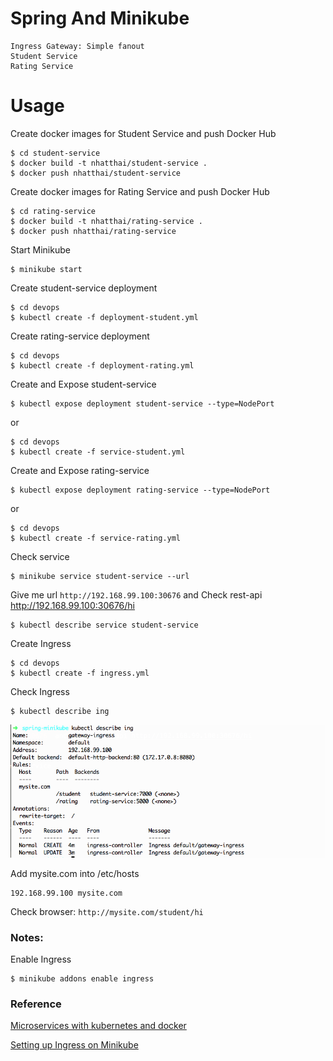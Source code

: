 # Spring And Minikube
    Ingress Gateway: Simple fanout
    Student Service
    Rating Service


# Usage

Create docker images for Student Service and push Docker Hub
```
$ cd student-service
$ docker build -t nhatthai/student-service .
$ docker push nhatthai/student-service
```

Create docker images for Rating Service and push Docker Hub
```
$ cd rating-service
$ docker build -t nhatthai/rating-service .
$ docker push nhatthai/rating-service
```

Start Minikube
```
$ minikube start
```


Create student-service deployment
```
$ cd devops
$ kubectl create -f deployment-student.yml
```


Create rating-service deployment
```
$ cd devops
$ kubectl create -f deployment-rating.yml
```


Create and Expose student-service
```
$ kubectl expose deployment student-service --type=NodePort
```

or
```
$ cd devops
$ kubectl create -f service-student.yml
```

Create and Expose rating-service
```
$ kubectl expose deployment rating-service --type=NodePort
```

or
```
$ cd devops
$ kubectl create -f service-rating.yml
```


Check service
```
$ minikube service student-service --url
```
Give me url `http://192.168.99.100:30676` and Check rest-api http://192.168.99.100:30676/hi

```
$ kubectl describe service student-service
```


Create Ingress
```
$ cd devops
$ kubectl create -f ingress.yml
```


Check Ingress
```
$ kubectl describe ing
```
![Ingress](https://github.com/nhatthai/spring-minikube/blob/master/images/status-ingress.png "Ingress")

Add mysite.com into /etc/hosts
```
192.168.99.100 mysite.com
```
Check browser: `http://mysite.com/student/hi`


### Notes:
Enable Ingress
```
$ minikube addons enable ingress
```

### Reference
[Microservices with kubernetes and docker](https://piotrminkowski.wordpress.com/2017/03/31/microservices-with-kubernetes-and-docker/)

[Setting up Ingress on Minikube](https://medium.com/@Oskarr3/setting-up-ingress-on-minikube-6ae825e98f82)